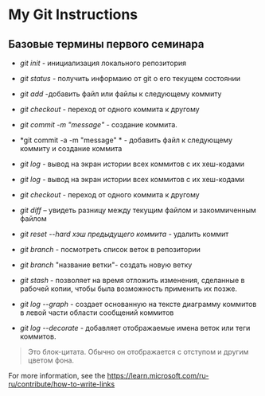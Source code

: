 # My Git Instructions

## Базовые термины первого семинара

* *git init* - инициализация локального репозитория

* *git status* - получить информаию от git о его текущем состоянии

* *git add* -добавить файл или файлы к следующему коммиту
* *git checkout* - переход от одного коммита к другому
* *git commit -m "mеssage"* - создание коммита.

* *git commit -a -m "message" * - добавить файл к следующему коммиту и создание коммита

* *git log* - вывод на экран истории всех коммитов с их хеш-кодами

* *git log* - вывод на экран истории всех коммитов с их хеш-кодами

* *git checkout* - переход от одного коммита к другому

* *git diff* – увидеть разницу между текущим файлом и закоммиченным файлом

* *git reset --hard хэш предыдущего коммита* - удалить коммит

* *git branch* - посмотреть список веток в репозитории

* *git branch* "название ветки"- создать новую ветку

* *git stash* - позволяeт на время отложить изменения, сделанные в рабочей копии, чтобы была возможность применить их позже.

* *git log --graph* - создает основанную на тексте диаграмму коммитов в левой части области сообщений коммитов

* *git log --decorate* - добавляет отображаемые имена веток или теги коммитов.

>Это блок-цитата. Обычно он отображается с отступом и другим цветом фона.

 For more information, see the https://learn.microsoft.com/ru-ru/contribute/how-to-write-links
 